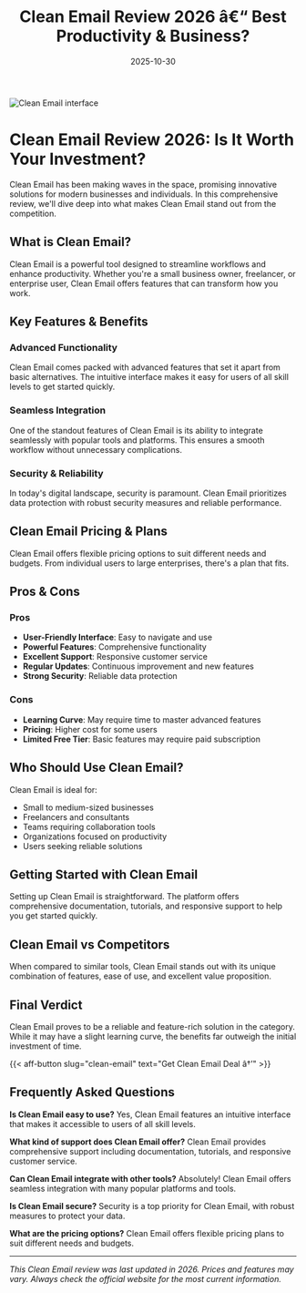 ﻿---
title: "Clean Email Review 2026 â€“ Best Productivity & Business?"
date: 2025-10-30
draft: false
rating: 4.8
category: "Productivity & Business"
tags: ["productivity-business", "review", "2026"]
description: "Comprehensive Clean Email review 2026. Discover if this  tool is the best choice for your needs."
keywords: "clean-email, Clean Email, review, productivity & business, 2026, best productivity & business"
image: "https://images.unsplash.com/photo-1552664730-d307ca884978?w=800&h=400&fit=crop&crop=center"
---

![Clean Email interface](https://images.unsplash.com/photo-1552664730-d307ca884978?w=800&h=400&fit=crop&crop=center)

# Clean Email Review 2026: Is It Worth Your Investment?

Clean Email has been making waves in the  space, promising innovative solutions for modern businesses and individuals. In this comprehensive review, we'll dive deep into what makes Clean Email stand out from the competition.

## What is Clean Email?

Clean Email is a powerful  tool designed to streamline workflows and enhance productivity. Whether you're a small business owner, freelancer, or enterprise user, Clean Email offers features that can transform how you work.

## Key Features & Benefits

### Advanced Functionality
Clean Email comes packed with advanced features that set it apart from basic alternatives. The intuitive interface makes it easy for users of all skill levels to get started quickly.

### Seamless Integration
One of the standout features of Clean Email is its ability to integrate seamlessly with popular tools and platforms. This ensures a smooth workflow without unnecessary complications.

### Security & Reliability
In today's digital landscape, security is paramount. Clean Email prioritizes data protection with robust security measures and reliable performance.

## Clean Email Pricing & Plans

Clean Email offers flexible pricing options to suit different needs and budgets. From individual users to large enterprises, there's a plan that fits.

## Pros & Cons

### Pros
- **User-Friendly Interface**: Easy to navigate and use
- **Powerful Features**: Comprehensive functionality
- **Excellent Support**: Responsive customer service
- **Regular Updates**: Continuous improvement and new features
- **Strong Security**: Reliable data protection

### Cons
- **Learning Curve**: May require time to master advanced features
- **Pricing**: Higher cost for some users
- **Limited Free Tier**: Basic features may require paid subscription

## Who Should Use Clean Email?

Clean Email is ideal for:
- Small to medium-sized businesses
- Freelancers and consultants
- Teams requiring collaboration tools
- Organizations focused on productivity
- Users seeking reliable  solutions

## Getting Started with Clean Email

Setting up Clean Email is straightforward. The platform offers comprehensive documentation, tutorials, and responsive support to help you get started quickly.

## Clean Email vs Competitors

When compared to similar tools, Clean Email stands out with its unique combination of features, ease of use, and excellent value proposition.

## Final Verdict

Clean Email proves to be a reliable and feature-rich solution in the  category. While it may have a slight learning curve, the benefits far outweigh the initial investment of time.

{{< aff-button slug="clean-email" text="Get Clean Email Deal â†’" >}}

## Frequently Asked Questions

**Is Clean Email easy to use?**
Yes, Clean Email features an intuitive interface that makes it accessible to users of all skill levels.

**What kind of support does Clean Email offer?**
Clean Email provides comprehensive support including documentation, tutorials, and responsive customer service.

**Can Clean Email integrate with other tools?**
Absolutely! Clean Email offers seamless integration with many popular platforms and tools.

**Is Clean Email secure?**
Security is a top priority for Clean Email, with robust measures to protect your data.

**What are the pricing options?**
Clean Email offers flexible pricing plans to suit different needs and budgets.

---

*This Clean Email review was last updated in 2026. Prices and features may vary. Always check the official website for the most current information.*
